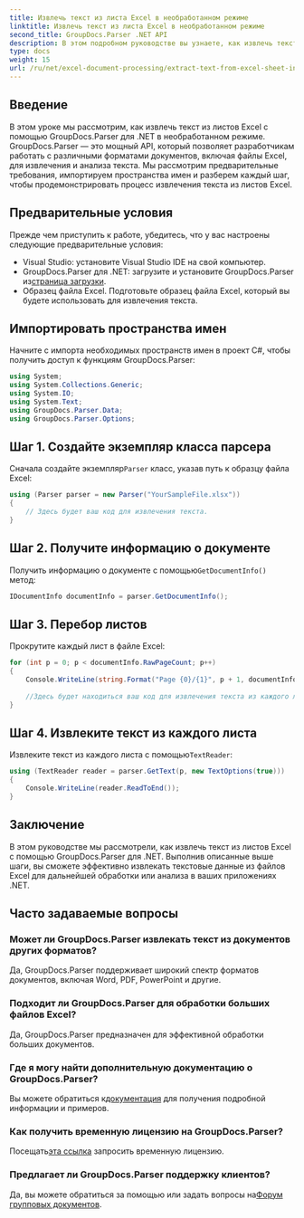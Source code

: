 ```yaml
---
title: Извлечь текст из листа Excel в необработанном режиме
linktitle: Извлечь текст из листа Excel в необработанном режиме
second_title: GroupDocs.Parser .NET API
description: В этом подробном руководстве вы узнаете, как извлечь текст из листов Excel с помощью GroupDocs.Parser для .NET. Скачайте и начните разбор.
type: docs
weight: 15
url: /ru/net/excel-document-processing/extract-text-from-excel-sheet-in-raw-mode/
---
```

## Введение
В этом уроке мы рассмотрим, как извлечь текст из листов Excel с помощью GroupDocs.Parser для .NET в необработанном режиме. GroupDocs.Parser — это мощный API, который позволяет разработчикам работать с различными форматами документов, включая файлы Excel, для извлечения и анализа текста. Мы рассмотрим предварительные требования, импортируем пространства имен и разберем каждый шаг, чтобы продемонстрировать процесс извлечения текста из листов Excel.
## Предварительные условия
Прежде чем приступить к работе, убедитесь, что у вас настроены следующие предварительные условия:
- Visual Studio: установите Visual Studio IDE на свой компьютер.
-  GroupDocs.Parser для .NET: загрузите и установите GroupDocs.Parser из[страница загрузки](https://releases.groupdocs.com/parser/net/).
- Образец файла Excel. Подготовьте образец файла Excel, который вы будете использовать для извлечения текста.

## Импортировать пространства имен
Начните с импорта необходимых пространств имен в проект C#, чтобы получить доступ к функциям GroupDocs.Parser:
```csharp
using System;
using System.Collections.Generic;
using System.IO;
using System.Text;
using GroupDocs.Parser.Data;
using GroupDocs.Parser.Options;
```
## Шаг 1. Создайте экземпляр класса парсера
 Сначала создайте экземпляр`Parser` класс, указав путь к образцу файла Excel:
```csharp
using (Parser parser = new Parser("YourSampleFile.xlsx"))
{
    // Здесь будет ваш код для извлечения текста.
}
```
## Шаг 2. Получите информацию о документе
 Получить информацию о документе с помощью`GetDocumentInfo()` метод:
```csharp
IDocumentInfo documentInfo = parser.GetDocumentInfo();
```
## Шаг 3. Перебор листов
Прокрутите каждый лист в файле Excel:
```csharp
for (int p = 0; p < documentInfo.RawPageCount; p++)
{
    Console.WriteLine(string.Format("Page {0}/{1}", p + 1, documentInfo.RawPageCount));
    
    //Здесь будет находиться ваш код для извлечения текста из каждого листа.
}
```
## Шаг 4. Извлеките текст из каждого листа
 Извлеките текст из каждого листа с помощью`TextReader`:
```csharp
using (TextReader reader = parser.GetText(p, new TextOptions(true)))
{
    Console.WriteLine(reader.ReadToEnd());
}
```

## Заключение
В этом руководстве мы рассмотрели, как извлечь текст из листов Excel с помощью GroupDocs.Parser для .NET. Выполнив описанные выше шаги, вы сможете эффективно извлекать текстовые данные из файлов Excel для дальнейшей обработки или анализа в ваших приложениях .NET.

## Часто задаваемые вопросы
### Может ли GroupDocs.Parser извлекать текст из документов других форматов?
Да, GroupDocs.Parser поддерживает широкий спектр форматов документов, включая Word, PDF, PowerPoint и другие.
### Подходит ли GroupDocs.Parser для обработки больших файлов Excel?
Да, GroupDocs.Parser предназначен для эффективной обработки больших документов.
### Где я могу найти дополнительную документацию о GroupDocs.Parser?
 Вы можете обратиться к[документация](https://reference.groupdocs.com/parser/net/) для получения подробной информации и примеров.
### Как получить временную лицензию на GroupDocs.Parser?
 Посещать[эта ссылка](https://purchase.groupdocs.com/temporary-license/) запросить временную лицензию.
### Предлагает ли GroupDocs.Parser поддержку клиентов?
Да, вы можете обратиться за помощью или задать вопросы на[Форум групповых документов](https://forum.groupdocs.com/c/parser/17).